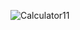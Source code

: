 ![Calculator11](https://github.com/Don250/Mobile_assignment2_23123/assets/96869280/9b7fbacb-0f37-4d89-9037-70d44c1922cb)
